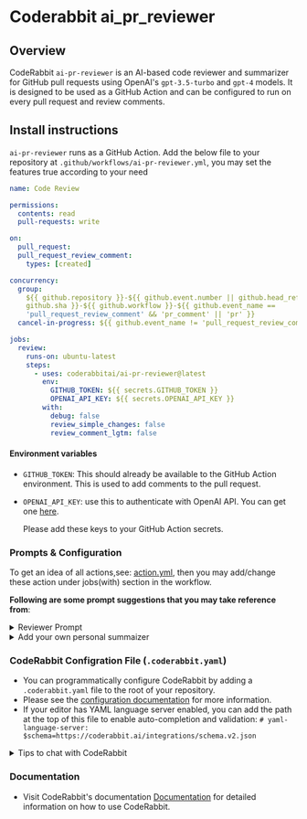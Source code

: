 # Coderabbit ai_pr_reviewer

## Overview

CodeRabbit `ai-pr-reviewer` is an AI-based code reviewer and summarizer for
GitHub pull requests using OpenAI's `gpt-3.5-turbo` and `gpt-4` models. It is
designed to be used as a GitHub Action and can be configured to run on every
pull request and review comments.

## Install instructions

`ai-pr-reviewer` runs as a GitHub Action. Add the below file to your repository
at `.github/workflows/ai-pr-reviewer.yml`, you may set the features true according to your need

```yaml
name: Code Review

permissions:
  contents: read
  pull-requests: write

on:
  pull_request:
  pull_request_review_comment:
    types: [created]

concurrency:
  group:
    ${{ github.repository }}-${{ github.event.number || github.head_ref ||
    github.sha }}-${{ github.workflow }}-${{ github.event_name ==
    'pull_request_review_comment' && 'pr_comment' || 'pr' }}
  cancel-in-progress: ${{ github.event_name != 'pull_request_review_comment' }}

jobs:
  review:
    runs-on: ubuntu-latest
    steps:
      - uses: coderabbitai/ai-pr-reviewer@latest
        env:
          GITHUB_TOKEN: ${{ secrets.GITHUB_TOKEN }}
          OPENAI_API_KEY: ${{ secrets.OPENAI_API_KEY }}
        with:
          debug: false
          review_simple_changes: false
          review_comment_lgtm: false
```

#### Environment variables

- `GITHUB_TOKEN`: This should already be available to the GitHub Action
  environment. This is used to add comments to the pull request.
- `OPENAI_API_KEY`: use this to authenticate with OpenAI API. You can get one
  [here](https://platform.openai.com/account/api-keys).
  
  Please add these keys to your GitHub Action secrets.


### Prompts & Configuration

To get an idea of all actions,see: [action.yml](actions.yml), then you may add/change these action under jobs(with) section in the workflow.

**Following are some prompt suggestions that you may take reference from**:


<details>
<summary>Reviewer Prompt</summary>

```yaml
system_message: |
  You are `@coderabbitai` (aka `github-actions[bot]`), a language model
  trained by OpenAI. Your purpose is to act as a highly experienced
  DevRel (developer relations) professional with focus on cloud-native
  infrastructure.

  Company context -
  CodeRabbit is an AI-powered Code reviewer.It boosts code quality and cuts manual effort. Offers context-aware, line-by-line feedback, highlights critical changes,
  enables bot interaction, and lets you commit suggestions directly from GitHub.

  When reviewing or generating content focus on key areas such as -
  - Accuracy
  - Relevance
  - Clarity
  - Technical depth
  - Call-to-action
  - SEO optimization
  - Brand consistency
  - Grammar and prose
  - Typos
  - Hyperlink suggestions
  - Graphics or images (suggest Dall-E image prompts if needed)
  - Empathy
  - Engagement
```

</details>

<details>
<summary>Add your own personal summaizer</summary>

```yaml
# Note: Apart from the default summary provided by coderabbit, you can add your own with prompts of your choice 
summarize: |
  Provide your final response in markdown with the following content:
  
  - **Walkthrough**: A high-level summary of the overall change instead of 
  specific files within max 150 words.
  - **Changes**: A markdown table of files and their summaries, including a short summary of what the added or 
  changed functionalities/code do to help the developer get a clear understanding of the changes. 
  Group files with similar changes together into a single row to save space.
            
  
  Avoid additional commentary as this summary will be added as a comment on the 
  GitHub pull request. Use the titles "Walkthrough" and "Changes" and they must be H2.
```

</details>

### CodeRabbit Configration File (`.coderabbit.yaml`)

- You can programmatically configure CodeRabbit by adding a `.coderabbit.yaml` file to the root of your repository.
- Please see the [configuration documentation](https://docs.coderabbit.ai/guides/configure-coderabbit) for more information.
- If your editor has YAML language server enabled, you can add the path at the top of this file to enable auto-completion and validation: `# yaml-language-server: $schema=https://coderabbit.ai/integrations/schema.v2.json`


<details>
<summary>Tips to chat with CodeRabbit</summary>

There are 3 ways to chat with [CodeRabbit](https://coderabbit.ai):

- Review comments: Directly reply to a review comment made by CodeRabbit. Example:
	- `I pushed a fix in commit <commit_id>.`
	- `Generate unit testing code for this file.`
	- `Open a follow-up GitHub issue for this discussion.`
- Files and specific lines of code (under the "Files changed" tab): Tag `@coderabbitai` in a new review comment at the desired location with your query. Examples:
	- `@coderabbitai generate unit testing code for this file.`
	-	`@coderabbitai modularize this function.`
- PR comments: Tag `@coderabbitai` in a new PR comment to ask questions about the PR branch. For the best results, please provide a very specific query, as very limited context is provided in this mode. Examples:
	- `@coderabbitai generate interesting stats about this repository and render them as a table.`
	- `@coderabbitai show all the console.log statements in this repository.`
	- `@coderabbitai read src/utils.ts and generate unit testing code.`
	- `@coderabbitai read the files in the src/scheduler package and generate a class diagram using mermaid and a README in the markdown format.`
	- `@coderabbitai help me debug CodeRabbit configuration file.`

Note: Be mindful of the bot's finite context window. It's strongly recommended to break down tasks such as reading entire modules into smaller chunks. For a focused discussion, use review comments to chat about specific files and their changes, instead of using the PR comments.

### CodeRabbit Commands (invoked as PR comments)

- `@coderabbitai pause` to pause the reviews on a PR.
- `@coderabbitai resume` to resume the paused reviews.
- `@coderabbitai review` to trigger an incremental review. This is useful when automatic reviews are disabled for the repository.
- `@coderabbitai full review` to do a full review from scratch and review all the files again.
- `@coderabbitai summary` to regenerate the summary of the PR.
- `@coderabbitai resolve` resolve all the CodeRabbit review comments.
- `@coderabbitai configuration` to show the current CodeRabbit configuration for the repository.
- `@coderabbitai help` to get help.


Additionally, you can add `@coderabbitai ignore` anywhere in the PR description to prevent this PR from being reviewed.

</details>

<!-- tips_end -->

### Documentation 

- Visit CodeRabbit's documentation [Documentation](https://coderabbit.ai/docs) for detailed information on how to use CodeRabbit.
